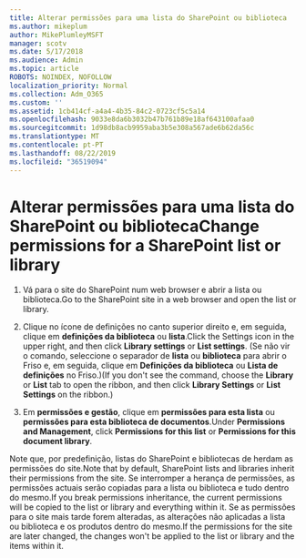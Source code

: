 ```yaml
---
title: Alterar permissões para uma lista do SharePoint ou biblioteca
ms.author: mikeplum
author: MikePlumleyMSFT
manager: scotv
ms.date: 5/17/2018
ms.audience: Admin
ms.topic: article
ROBOTS: NOINDEX, NOFOLLOW
localization_priority: Normal
ms.collection: Adm_O365
ms.custom: ''
ms.assetid: 1cb414cf-a4a4-4b35-84c2-0723cf5c5a14
ms.openlocfilehash: 9033e8da6b3032b47b761b89e18af643100afaa0
ms.sourcegitcommit: 1d98db8acb9959aba3b5e308a567ade6b62da56c
ms.translationtype: MT
ms.contentlocale: pt-PT
ms.lasthandoff: 08/22/2019
ms.locfileid: "36519094"
---
```

# <a name="change-permissions-for-a-sharepoint-list-or-library"></a><span data-ttu-id="108e9-102">Alterar permissões para uma lista do SharePoint ou biblioteca</span><span class="sxs-lookup"><span data-stu-id="108e9-102">Change permissions for a SharePoint list or library</span></span>

1. <span data-ttu-id="108e9-103">Vá para o site do SharePoint num web browser e abrir a lista ou biblioteca.</span><span class="sxs-lookup"><span data-stu-id="108e9-103">Go to the SharePoint site in a web browser and open the list or library.</span></span>
    
2. <span data-ttu-id="108e9-104">Clique no ícone de definições no canto superior direito e, em seguida, clique em **definições da biblioteca** ou **lista**.</span><span class="sxs-lookup"><span data-stu-id="108e9-104">Click the Settings icon in the upper right, and then click **Library settings** or **List settings**.</span></span> <span data-ttu-id="108e9-105">(Se não vir o comando, seleccione o separador de **lista** ou **biblioteca** para abrir o Friso e, em seguida, clique em **Definições da biblioteca** ou **Lista de definições** no Friso.)</span><span class="sxs-lookup"><span data-stu-id="108e9-105">(If you don't see the command, choose the **Library** or **List** tab to open the ribbon, and then click **Library Settings** or **List Settings** on the ribbon.)</span></span> 
    
3. <span data-ttu-id="108e9-106">Em **permissões e gestão**, clique em **permissões para esta lista** ou **permissões para esta biblioteca de documentos**.</span><span class="sxs-lookup"><span data-stu-id="108e9-106">Under **Permissions and Management**, click **Permissions for this list** or **Permissions for this document library**.</span></span>
    
<span data-ttu-id="108e9-107">Note que, por predefinição, listas do SharePoint e bibliotecas de herdam as permissões do site.</span><span class="sxs-lookup"><span data-stu-id="108e9-107">Note that by default, SharePoint lists and libraries inherit their permissions from the site.</span></span> <span data-ttu-id="108e9-108">Se interromper a herança de permissões, as permissões actuais serão copiadas para a lista ou biblioteca e tudo dentro do mesmo.</span><span class="sxs-lookup"><span data-stu-id="108e9-108">If you break permissions inheritance, the current permissions will be copied to the list or library and everything within it.</span></span> <span data-ttu-id="108e9-109">Se as permissões para o site mais tarde forem alteradas, as alterações não aplicadas a lista ou biblioteca e os produtos dentro do mesmo.</span><span class="sxs-lookup"><span data-stu-id="108e9-109">If the permissions for the site are later changed, the changes won't be applied to the list or library and the items within it.</span></span>
  

